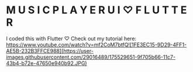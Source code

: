 # M U S I C P L A Y E R U I ♡ F L U T T E R

I coded this with Flutter ♡ Check out my tutorial here: https://www.youtube.com/watch?v=mf2CoM7btfQ![1FE3EC15-9D29-4FF1-AE5B-232B3FFCE988](https://user-images.githubusercontent.com/29016489/175529651-9f705b66-11c7-43b4-b72e-47650e940b92.JPG)
